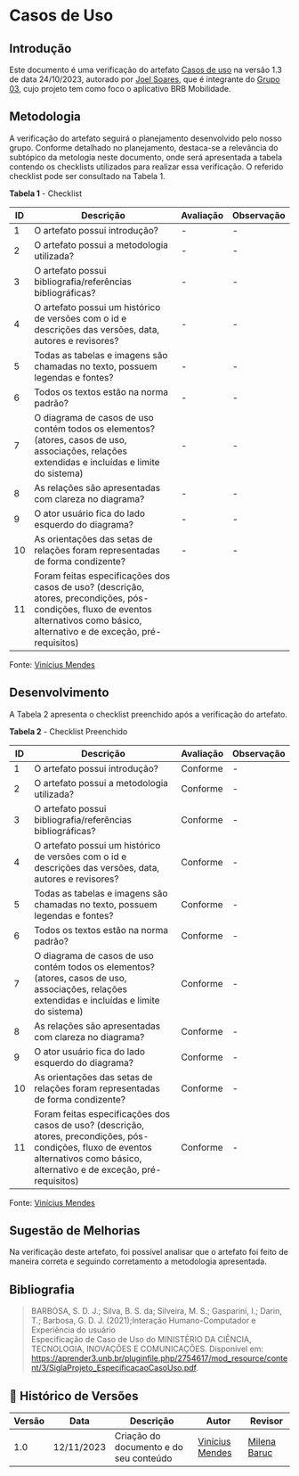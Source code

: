 # Casos de Uso

## Introdução
Este documento é uma verificação do artefato [Casos de uso](https://requisitos-de-software.github.io/2023.2-BRBMobilidade/Modelagem/03-casos-de-uso/#bibliografia) na versão 1.3 de data 24/10/2023, autorado por [Joel Soares](https://github.com/JoelSRangel), que é integrante do [Grupo 03](https://requisitos-de-software.github.io/2023.2-BRBMobilidade/), cujo projeto tem como foco o aplicativo BRB Mobilidade.

## Metodologia
A verificação do artefato seguirá o planejamento desenvolvido pelo nosso grupo. Conforme detalhado no planejamento, destaca-se a relevância do subtópico da metologia neste documento, onde será apresentada a tabela contendo os checklists utilizados para realizar essa verificação. O referido checklist pode ser consultado na Tabela 1.

**Tabela 1** - Checklist

| **ID** | **Descrição** | **Avaliação** | **Observação** |
|---|------------|------------|-------------|
| 1 | O artefato possui introdução? | - | - |
| 2 | O artefato possui a metodologia utilizada? | - | -|
| 3 | O artefato possui bibliografia/referências bibliográficas? | - | - |
| 4 | O artefato possui um histórico de versões com o id e descrições das versões, data, autores e revisores? | - | - |
| 5 | Todas as tabelas e imagens são chamadas no texto, possuem legendas e fontes?|-|-|
| 6 | Todos os textos estão na norma padrão? | - | - |
| 7 | O diagrama de casos de uso contém todos os elementos? (atores, casos de uso, associações, relações extendidas e incluídas e limite do sistema) | - | - | 
| 8 | As relações são apresentadas com clareza no diagrama? | - | - |
| 9 | O ator usuário fica do lado esquerdo do diagrama? | - | - | 
| 10 | As orientações das setas de relações foram representadas de forma condizente? | - | - |
| 11 | Foram feitas especificações dos casos de uso? (descrição, atores, precondições, pós-condições, fluxo de eventos alternativos como básico, alternativo e de exceção, pré-requisitos)


Fonte: [Vinícius Mendes](https://github.com/yabamiah)

## Desenvolvimento
A Tabela 2 apresenta o checklist preenchido após a verificação do artefato.

**Tabela 2** - Checklist Preenchido

| **ID** | **Descrição** | **Avaliação** | **Observação** |
|---|------------|------------|-------------|
| 1 | O artefato possui introdução? | Conforme | - |
| 2 | O artefato possui a metodologia utilizada? | Conforme | -|
| 3 | O artefato possui bibliografia/referências bibliográficas? | Conforme | - |
| 4 | O artefato possui um histórico de versões com o id e descrições das versões, data, autores e revisores? | Conforme | - |
| 5 | Todas as tabelas e imagens são chamadas no texto, possuem legendas e fontes?|Conforme|-|
| 6 | Todos os textos estão na norma padrão? | Conforme | - |
| 7 | O diagrama de casos de uso contém todos os elementos? (atores, casos de uso, associações, relações extendidas e incluídas e limite do sistema) | Conforme | - | 
| 8 | As relações são apresentadas com clareza no diagrama? | Conforme | - |
| 9 | O ator usuário fica do lado esquerdo do diagrama? | Conforme | - | 
| 10 | As orientações das setas de relações foram representadas de forma condizente? | Conforme | - |
| 11 | Foram feitas especificações dos casos de uso? (descrição, atores, precondições, pós-condições, fluxo de eventos alternativos como básico, alternativo e de exceção, pré-requisitos) | Conforme | - |

Fonte: [Vinícius Mendes](https://github.com/yabamiah)

## Sugestão de Melhorias
Na verificação deste artefato, foi possível analisar que o artefato foi feito de maneira correta e seguindo corretamento a metodologia apresentada.

## Bibliografia

> BARBOSA, S. D. J.; Silva, B. S. da; Silveira, M. S.; Gasparini, I.; Darin, T.; Barbosa, G. D. J. (2021);Interação Humano-Computador e Experiência do usuário <br>
> Especificação de Caso de Uso do MINISTÉRIO DA CIÊNCIA, TECNOLOGIA, INOVAÇÕES E COMUNICAÇÕES. Disponível em: https://aprender3.unb.br/pluginfile.php/2754617/mod_resource/content/3/SiglaProjeto_EspecificacaoCasoUso.pdf.

## 📑 Histórico de Versões

| Versão | Data | Descrição | Autor | Revisor |
|--------|------|------------|------|---------|
| 1.0 | 12/11/2023 | Criação do documento e do seu conteúdo |  [Vinícius Mendes](https://github.com/yabamiah) | [Milena Baruc](https://github.com/MilenaBaruc) | 
